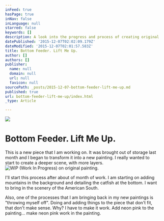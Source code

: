 ```yaml
---
inFeed: true
hasPage: true
inNav: false
inLanguage: null
starred: false
keywords: []
description: A look into the progress and process of creating original artwork by artist John Tindel
datePublished: '2015-12-07T02:02:09.179Z'
dateModified: '2015-12-07T02:01:57.583Z'
title: Bottom Feeder. Lift Me Up.
author: []
authors: []
publisher:
  name: null
  domain: null
  url: null
  favicon: null
sourcePath: _posts/2015-12-07-bottom-feeder-lift-me-up.md
published: true
url: bottom-feeder-lift-me-up/index.html
_type: Article

---
```

![](https://the-grid-user-content.s3-us-west-2.amazonaws.com/d611bb8e-1e5e-4f35-b27c-c9ca7f2e7797.jpg)

# Bottom Feeder. Lift Me Up.

This is a new piece that I am working on. It was brought out of storage last month and I began to transform it into a new painting. I really wanted to start to create a deeper scene, with more layers.
![WIP (Work In Progress) on original painting.](https://the-grid-user-content.s3-us-west-2.amazonaws.com/2e8938ab-2eb1-4126-a29d-a3f6bbb0a6d0.jpg)

I'll start this process after about of month of work. I am starting on adding mountains in the background and detailing the catfish at the bottom. I want to bring in the scenery of the American South.

Also, one of the processes that I am bringing back in my new paintings is "throwing myself off". Doing and adding things to the piece that don't fit, that don't make sense. Why? I have to make it work. Add neon pink to the painting... make neon pink work in the painting.